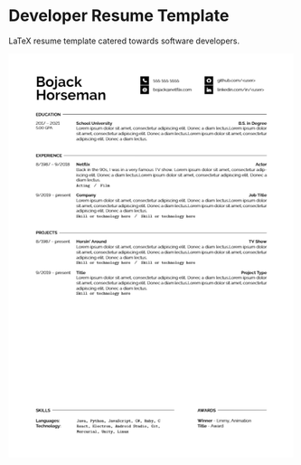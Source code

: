 # Developer Resume Template
LaTeX resume template catered towards software developers.

![Preview of Resume](/preview.png)
